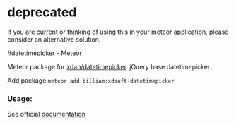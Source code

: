 # deprecated

If you are current or thinking of using this in your meteor application, please consider an alternative solution. 

#datetimepicker - Meteor

Meteor package for [xdan/datetimepicker](https://github.com/xdan/datetimepicker). jQuery base datetimepicker.

Add package `meteor add billiam:xdsoft-datetimepicker`

### Usage:

See official [documentation](http://xdsoft.net/jqplugins/datetimepicker/)
